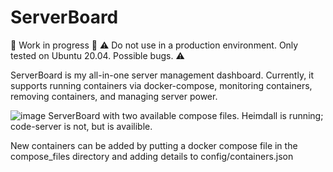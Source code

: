 # ServerBoard
🔨 Work in progress 📏
⚠️ Do not use in a production environment. Only tested on Ubuntu 20.04. Possible bugs. ⚠️

ServerBoard is my all-in-one server management dashboard. Currently, it supports running containers via docker-compose, monitoring containers, removing containers, and managing server power. 

![image](https://user-images.githubusercontent.com/38928216/126381669-48e56693-0832-472b-859c-e40bdbddc7d6.png)
ServerBoard with two available compose files. Heimdall is running; code-server is not, but is availible.

New containers can be added by putting a docker compose file in the compose_files directory and adding details to config/containers.json
